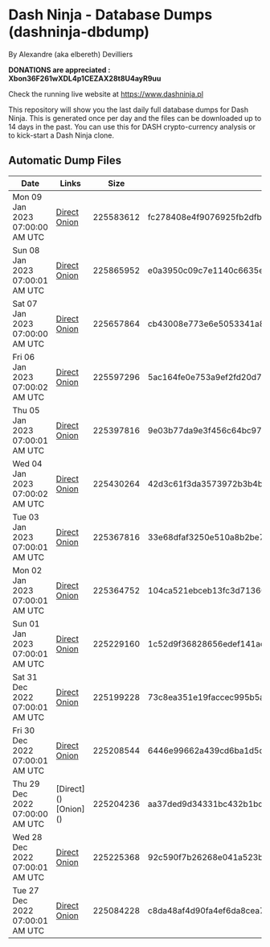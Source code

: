 # Dash Ninja - Database Dumps (dashninja-dbdump)
By Alexandre (aka elbereth) Devilliers

**DONATIONS are appreciated : Xbon36F261wXDL4p1CEZAX28t8U4ayR9uu**

Check the running live website at https://www.dashninja.pl

This repository will show you the last daily full database dumps for Dash Ninja. This is generated once per day and the files can be downloaded up to 14 days in the past.
You can use this for DASH crypto-currency analysis or to kick-start a Dash Ninja clone.


## Automatic Dump Files
| Date | Links | Size | SHA256 |
|--|--|--|--|
| Mon 09 Jan 2023 07:00:00 AM UTC | [Direct](https://oshi.at/BxKE) [Onion](http://5ety7tpkim5me6eszuwcje7bmy25pbtrjtue7zkqqgziljwqy3rrikqd.onion/BxKE) | 225583612 | fc278408e4f9076925fb2dfba135f344640cf58e69b0ab47d7edc131835174b6 | 
| Sun 08 Jan 2023 07:00:01 AM UTC | [Direct](https://oshi.at/qctU) [Onion](http://5ety7tpkim5me6eszuwcje7bmy25pbtrjtue7zkqqgziljwqy3rrikqd.onion/qctU) | 225865952 | e0a3950c09c7e1140c6635e60b1e9186d718825b93b5e360a893ddbe07abd92f | 
| Sat 07 Jan 2023 07:00:00 AM UTC | [Direct](https://oshi.at/hjuF) [Onion](http://5ety7tpkim5me6eszuwcje7bmy25pbtrjtue7zkqqgziljwqy3rrikqd.onion/hjuF) | 225657864 | cb43008e773e6e5053341a81a89091f7738b5ba2b0f0ed7056230d5f7535e7dc | 
| Fri 06 Jan 2023 07:00:02 AM UTC | [Direct](https://oshi.at/hZRS) [Onion](http://5ety7tpkim5me6eszuwcje7bmy25pbtrjtue7zkqqgziljwqy3rrikqd.onion/hZRS) | 225597296 | 5ac164fe0e753a9ef2fd20d70e6cb649b0bb56c1585bb2bf015825114c725c02 | 
| Thu 05 Jan 2023 07:00:01 AM UTC | [Direct](https://oshi.at/ZbuY) [Onion](http://5ety7tpkim5me6eszuwcje7bmy25pbtrjtue7zkqqgziljwqy3rrikqd.onion/ZbuY) | 225397816 | 9e03b77da9e3f456c64bc978e9cbf4d231428768ab7c968e50dd1e7323999cf4 | 
| Wed 04 Jan 2023 07:00:02 AM UTC | [Direct](https://oshi.at/NcdF) [Onion](http://5ety7tpkim5me6eszuwcje7bmy25pbtrjtue7zkqqgziljwqy3rrikqd.onion/NcdF) | 225430264 | 42d3c61f3da3573972b3b4b7e4d52299d8f84c7fdf1650b2ce5a3279cd93029d | 
| Tue 03 Jan 2023 07:00:01 AM UTC | [Direct](https://oshi.at/gkmG) [Onion](http://5ety7tpkim5me6eszuwcje7bmy25pbtrjtue7zkqqgziljwqy3rrikqd.onion/gkmG) | 225367816 | 33e68dfaf3250e510a8b2be72ac9261a49f19b564ea745bf8a011d96d056cd77 | 
| Mon 02 Jan 2023 07:00:01 AM UTC | [Direct](<html>) [Onion]() | 225364752 | 104ca521ebceb13fc3d71360a2688571bd918df19864ffffad3453b231af0e24 | 
| Sun 01 Jan 2023 07:00:01 AM UTC | [Direct](https://oshi.at/TSSK) [Onion](http://5ety7tpkim5me6eszuwcje7bmy25pbtrjtue7zkqqgziljwqy3rrikqd.onion/TSSK) | 225229160 | 1c52d9f36828656edef141acc10a7dad8f5335ae3b8ab3feed0c6a5cf2e3c2d7 | 
| Sat 31 Dec 2022 07:00:01 AM UTC | [Direct](https://oshi.at/rnZN) [Onion](http://5ety7tpkim5me6eszuwcje7bmy25pbtrjtue7zkqqgziljwqy3rrikqd.onion/rnZN) | 225199228 | 73c8ea351e19faccec995b5a80f6fe054969bdabf47a3535da3f64690798f7da | 
| Fri 30 Dec 2022 07:00:01 AM UTC | [Direct](https://oshi.at/QUMC) [Onion](http://5ety7tpkim5me6eszuwcje7bmy25pbtrjtue7zkqqgziljwqy3rrikqd.onion/QUMC) | 225208544 | 6446e99662a439cd6ba1d5d717375dc48166b2f291627d352c1ff134de6dc5ed | 
| Thu 29 Dec 2022 07:00:00 AM UTC | [Direct](</body></html>) [Onion](</body></html>) | 225204236 | aa37ded9d34331bc432b1bdd64c2d6421b006f44165e2886b86a54c2fb9639c2 | 
| Wed 28 Dec 2022 07:00:01 AM UTC | [Direct]() [Onion]() | 225225368 | 92c590f7b26268e041a523b1dce1be39ffb7fe514827734c4740975d58ce0763 | 
| Tue 27 Dec 2022 07:00:01 AM UTC | [Direct]() [Onion]() | 225084228 | c8da48af4d90fa4ef6da8cea7735f1d3141026445cce545b98786fe6f80c18ad | 
